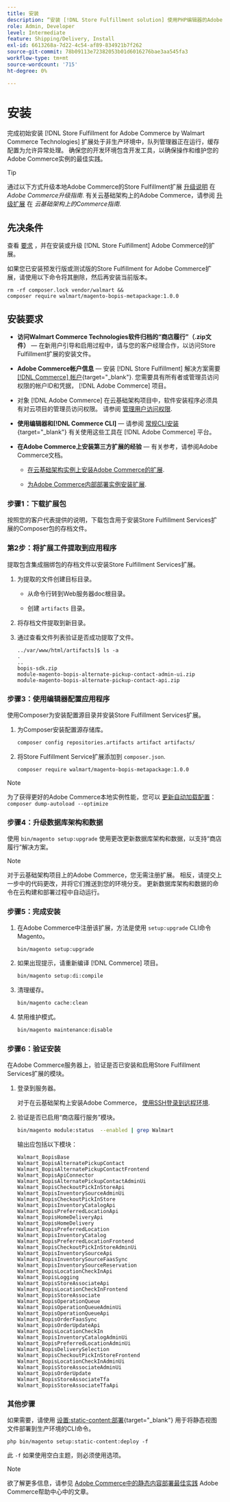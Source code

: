```yaml
---
title: 安装
description: “安装 [!DNL Store Fulfillment solution] 使用PHP编辑器的Adobe Commerce店面。”
role: Admin, Developer
level: Intermediate
feature: Shipping/Delivery, Install
exl-id: 6613268a-7d22-4c54-af89-834921b7f262
source-git-commit: 78b09113e72382053b01d6016276bae3aa545fa3
workflow-type: tm+mt
source-wordcount: '715'
ht-degree: 0%

---
```



# 安装

完成初始安装 [!DNL Store Fulfillment for Adobe Commerce by Walmart Commerce Technologies] 扩展处于非生产环境中，队列管理器正在运行，缓存配置为允许异常处理。 确保您的开发环境包含开发工具，以确保操作和维护您的Adobe Commerce实例的最佳实践。

>[!TIP]
>
>通过以下方式升级本地Adobe Commerce的Store Fulfillment扩展 [升级说明](https://experienceleague.adobe.com/docs/commerce-operations/upgrade-guide/modules/upgrade.html) 在 _Adobe Commerce升级指南_. 有关云基础架构上的Adobe Commerce，请参阅 [升级扩展](https://experienceleague.adobe.com/docs/commerce-cloud-service/user-guide/configure-store/extensions.html#upgrade-an-extension) 在 *云基础架构上的Commerce指南*.

## 先决条件

查看 [要求](solution-requirements.md) ，并在安装或升级 [!DNL Store Fulfillment] Adobe Commerce的扩展。

如果您已安装预发行版或测试版的Store Fulfillment for Adobe Commerce扩展，请使用以下命令将其删除，然后再安装当前版本。

```terminal
rm -rf composer.lock vendor/walmart &&
composer require walmart/magento-bopis-metapackage:1.0.0
```

## 安装要求

- **访问Walmart Commerce Technologies软件归档的“商店履行”（.zip文件）** — 在新用户引导和启用过程中，请与您的客户经理合作，以访问Store Fulfillment扩展的安装文件。

- **Adobe Commerce帐户信息** — 安装 [!DNL Store Fulfillment] 解决方案需要 [[!DNL Commerce] 帐户](https://docs.magento.com/user-guide/magento/magento-account.html){target="_blank"}. 您需要具有所有者或管理员访问权限的帐户ID和凭据， [!DNL Adobe Commerce] 项目。

- 对象 [!DNL Adobe Commerce] 在云基础架构项目中，软件安装程序必须具有对云项目的管理员访问权限。 请参阅 [管理用户访问权限](https://devdocs.magento.com/cloud/project/user-admin.html).

- **使用编辑器和[!DNL Commerce CLI]** — 请参阅 [常规CLI安装](https://devdocs.magento.com/extensions/install/){target="_blank"} 有关使用这些工具在 [!DNL Adobe Commerce] 平台。

- **在Adobe Commerce上安装第三方扩展的经验** — 有关参考，请参阅Adobe Commerce文档。

   - [在云基础架构实例上安装Adobe Commerce的扩展](https://devdocs.magento.com/cloud/howtos/install-components.html#install-an-extension).

   - [为Adobe Commerce内部部署实例安装扩展](https://devdocs.magento.com/extensions/install/).

### 步骤1：下载扩展包

按照您的客户代表提供的说明，下载包含用于安装Store Fulfillment Services扩展的Composer包的存档文件。

### 第2步：将扩展工件提取到应用程序

提取包含集成捆绑包的存档文件以安装Store Fulfillment Services扩展。

1. 为提取的文件创建目标目录。

   - 从命令行转到Web服务器doc根目录。

   - 创建 `artifacts` 目录。

1. 将存档文件提取到新目录。

1. 通过查看文件列表验证是否成功提取了文件。

   ```
   ../var/www/html/artifacts]$ ls -a
   .
   ..
   bopis-sdk.zip
   module-magento-bopis-alternate-pickup-contact-admin-ui.zip
   module-magento-bopis-alternate-pickup-contact-api.zip
   ```

### 步骤3：使用编辑器配置应用程序

使用Composer为安装配置源目录并安装Store Fulfillment Services扩展。

1. 为Composer安装配置源存储库。

   ```bash
   composer config repositories.artifacts artifact artifacts/
   ```

1. 将Store Fulfillment Service扩展添加到 `composer.json`.

   ```bash
   composer require walmart/magento-bopis-metapackage:1.0.0
   ```

>[!NOTE]
>
>为了获得更好的Adobe Commerce本地实例性能，您可以 [更新自动加载配置](https://experienceleague.adobe.com/docs/commerce-operations/performance-best-practices/deployment-flow.html#update-the-autoloader)： `composer dump-autoload --optimize`

### 步骤4：升级数据库架构和数据

使用 `bin/magento setup:upgrade` 使用更改更新数据库架构和数据，以支持“商店履行”解决方案。

>[!NOTE]
>
>对于云基础架构项目上的Adobe Commerce，您无需注册扩展。 相反，请提交上一步中的代码更改，并将它们推送到您的环境分支。 更新数据库架构和数据的命令在云构建和部署过程中自动运行。

### 步骤5：完成安装

1. 在Adobe Commerce中注册该扩展，方法是使用 `setup:upgrade` CLI命令Magento。

   ```terminal
   bin/magento setup:upgrade
   ```

1. 如果出现提示，请重新编译 [!DNL Commerce] 项目。

   ```bash
   bin/magento setup:di:compile
   ```

1. 清理缓存。

   ```bash
   bin/magento cache:clean
   ```

1. 禁用维护模式。

   ```bash
   bin/magento maintenance:disable
   ```

### 步骤6：验证安装

在Adobe Commerce服务器上，验证是否已安装和启用Store Fulfillment Services扩展的模块。

1. 登录到服务器。

   对于在云基础架构上安装Adobe Commerce， [使用SSH登录到远程环境](https://devdocs.magento.com/cloud/env/environments-ssh.html#ssh).

1. 验证是否已启用“商店履行服务”模块。

   ```bash
   bin/magento module:status  --enabled | grep Walmart
   ```

   输出应包括以下模块：

   ```
   Walmart_BopisBase
   Walmart_BopisAlternatePickupContact
   Walmart_BopisAlternatePickupContactFrontend
   Walmart_BopisApiConnector
   Walmart_BopisAlternatePickupContactAdminUi
   Walmart_BopisCheckoutPickInStoreApi
   Walmart_BopisInventorySourceAdminUi
   Walmart_BopisCheckoutPickInStore
   Walmart_BopisInventoryCatalogApi
   Walmart_BopisPreferredLocationApi
   Walmart_BopisHomeDeliveryApi
   Walmart_BopisHomeDelivery
   Walmart_BopisPreferredLocation
   Walmart_BopisInventoryCatalog
   Walmart_BopisPreferredLocationFrontend
   Walmart_BopisCheckoutPickInStoreAdminUi
   Walmart_BopisInventorySourceApi
   Walmart_BopisInventorySourceFaasSync
   Walmart_BopisInventorySourceReservation
   Walmart_BopisLocationCheckInApi
   Walmart_BopisLogging
   Walmart_BopisStoreAssociateApi
   Walmart_BopisLocationCheckInFrontend
   Walmart_BopisStoreAssociate
   Walmart_BopisOperationQueue
   Walmart_BopisOperationQueueAdminUi
   Walmart_BopisOperationQueueApi
   Walmart_BopisOrderFaasSync
   Walmart_BopisOrderUpdateApi
   Walmart_BopisLocationCheckIn
   Walmart_BopisInventoryCatalogAdminUi
   Walmart_BopisPreferredLocationAdminUi
   Walmart_BopisDeliverySelection
   Walmart_BopisCheckoutPickInStoreFrontend
   Walmart_BopisLocationCheckInAdminUi
   Walmart_BopisStoreAssociateAdminUi
   Walmart_BopisOrderUpdate
   Walmart_BopisStoreAssociateTfa
   Walmart_BopisStoreAssociateTfaApi
   ```

### 其他步骤

如果需要，请使用 [设置:static-content:部署](https://experienceleague.adobe.com/docs/commerce-operations/reference/commerce-on-premises.html){target="_blank"} 用于将静态视图文件部署到生产环境的CLI命令。

```terminal
php bin/magento setup:static-content:deploy -f
```

此 `-f` 如果使用空白主题，则必须使用选项。

>[!NOTE]
>
>欲了解更多信息，请参见 [Adobe Commerce中的静态内容部署最佳实践](https://experienceleague.adobe.com/docs/commerce-operations/implementation-playbook/best-practices/development/static-content-deployment.html) Adobe Commerce帮助中心中的文章。


